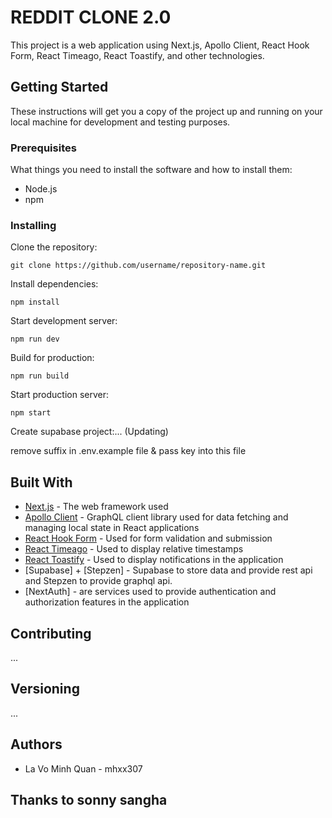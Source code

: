 # REDDIT CLONE 2.0

This project is a web application using Next.js, Apollo Client, React Hook Form, React Timeago, React Toastify, and other technologies.

## Getting Started

These instructions will get you a copy of the project up and running on your local machine for development and testing purposes.

### Prerequisites

What things you need to install the software and how to install them:

-   Node.js
-   npm

### Installing

Clone the repository:

    git clone https://github.com/username/repository-name.git

Install dependencies:

    npm install

Start development server:

    npm run dev

Build for production:

    npm run build

Start production server:

    npm start

Create supabase project:... (Updating)

remove suffix in .env.example file & pass key into this file

## Built With

-   [Next.js](https://nextjs.org/) - The web framework used
-   [Apollo Client](https://www.apollographql.com/docs/react/) - GraphQL client library used for data fetching and managing local state in React applications
-   [React Hook Form](https://react-hook-form.com/) - Used for form validation and submission
-   [React Timeago](https://github.com/nmn/react-timeago) - Used to display relative timestamps
-   [React Toastify](https://fkhadra.github.io/react-toastify/) - Used to display notifications in the application
-   [Supabase] + [Stepzen] - Supabase to store data and provide rest api and Stepzen to provide graphql api.
-   [NextAuth] - are services used to provide authentication and authorization features in the application

## Contributing

...

## Versioning

...

## Authors

-   La Vo Minh Quan - mhxx307

## Thanks to sonny sangha
